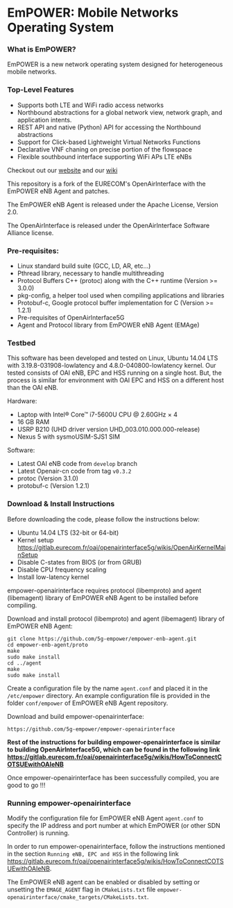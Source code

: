 EmPOWER: Mobile Networks Operating System
=========================================

### What is EmPOWER?
EmPOWER is a new network operating system designed for heterogeneous mobile networks.

### Top-Level Features
* Supports both LTE and WiFi radio access networks
* Northbound abstractions for a global network view, network graph, and
  application intents.
* REST API and native (Python) API for accessing the Northbound abstractions
* Support for Click-based Lightweight Virtual Networks Functions
* Declarative VNF chaning on precise portion of the flowspace
* Flexible southbound interface supporting WiFi APs LTE eNBs

Checkout out our [website](http://empower.create-net.org/) and our [wiki](https://github.com/5g-empower/empower-runtime/wiki)

This repository is a fork of the EURECOM's OpenAirInterface with the EmPOWER eNB Agent and patches.

The EmPOWER eNB Agent is released under the Apache License, Version 2.0.

The OpenAirInterface is released under the OpenAirInterface Software Alliance license.
 
### Pre-requisites:

 * Linux standard build suite (GCC, LD, AR, etc...)
 * Pthread library, necessary to handle multithreading
 * Protocol Buffers C++ (protoc) along with the C++ runtime (Version >= 3.0.0)
 * pkg-config, a helper tool used when compiling applications and libraries
 * Protobuf-c, Google protocol buffer implementation for C (Version >= 1.2.1)
 * Pre-requisites of OpenAirInterface5G
 * Agent and Protocol library from EmPOWER eNB Agent (EMAge)

### Testbed

This software has been developed and tested on Linux, Ubuntu 14.04 LTS with 3.19.8-031908-lowlatency and 4.8.0-040800-lowlatency kernel. Our tested consists of OAI eNB, EPC and HSS running on a single host. But, the process is similar for environment with OAI EPC and HSS on a different host than the OAI eNB.

Hardware:
 * Laptop with Intel® Core™ i7-5600U CPU @ 2.60GHz × 4
 * 16 GB RAM
 * USRP B210 (UHD driver version UHD_003.010.000.000-release)
 * Nexus 5 with sysmoUSIM-SJS1 SIM

Software:
 * Latest OAI eNB code from `develop` branch
 * Latest Openair-cn code from tag `v0.3.2`
 * protoc (Version 3.1.0)
 * protobuf-c (Version 1.2.1)

### Download & Install Instructions

Before downloading the code, please follow the instructions below:
 * Ubuntu 14.04 LTS (32-bit or 64-bit)
 * Kernel setup https://gitlab.eurecom.fr/oai/openairinterface5g/wikis/OpenAirKernelMainSetup
 * Disable C-states from BIOS (or from GRUB)
 * Disable CPU frequency scaling
 * Install low-latency kernel

empower-openairinterface requires protocol (libemproto) and agent (libemagent) library of EmPOWER eNB Agent to be installed before compiling.

Download and install protocol (libemproto) and agent (libemagent) library of EmPOWER eNB Agent:
```
git clone https://github.com/5g-empower/empower-enb-agent.git
cd empower-enb-agent/proto
make
sudo make install
cd ../agent
make
sudo make install
```
Create a configuration file by the name `agent.conf` and placed it in the `/etc/empower` directory. An example configuration file is provided in the folder `conf/empower` of EmPOWER eNB Agent repository.


Download and build empower-openairinterface:
```
https://github.com/5g-empower/empower-openairinterface
```
**Rest of the instructions for building empower-openairinterface is similar to building OpenAirInterface5G, which can be found in the following link https://gitlab.eurecom.fr/oai/openairinterface5g/wikis/HowToConnectCOTSUEwithOAIeNB**

Once empower-openairinterface has been successfully compiled, you are good to go !!!

### Running empower-openairinterface

Modify the configuration file for EmPOWER eNB Agent `agent.conf` to specify the IP address and port number at which EmPOWER (or other SDN Controller) is running.

In order to run empower-openairinterface, follow the instructions mentioned in the section `Running eNB, EPC and HSS` in the following link https://gitlab.eurecom.fr/oai/openairinterface5g/wikis/HowToConnectCOTSUEwithOAIeNB.

The EmPOWER eNB agent can be enabled or disabled by setting or unsetting the `EMAGE_AGENT` flag in `CMakeLists.txt` file `empower-openairinterface/cmake_targets/CMakeLists.txt`.
